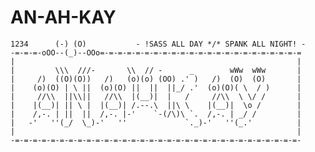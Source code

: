 # AN-AH-KAY

    1234      (-) (O)           - !SASS ALL DAY */* SPANK ALL NIGHT! -
    -=-=-=-oOO--(_)--OOo=-=-=-=-=-=-=-=-=-=-=-=-=-=-=-=-=-=-=-=-=-=-=
    |                                                               |
    |         \\\  ///-       \\  // -      _        wWw  wWw       |
    |     /)  ((O)(O))   /)   (o)(o) (OO) .' )   /)  (O)  (O)       |
    |    (o)(O) | \ ||  (o)(O) ||  ||  ||_/ .'  (o)(O)( \  / )      |
    |     //\\  ||\\||   //\\  |(__)|  |   /     //\\  \ \/ /       |
    |    |(__)| || \ |  |(__)| /.--.\  ||\ \    |(__)|  \o /        |
    |    /,-. | ||  ||  /,-. |-'    `-(/\)\ `.  /,-. | _/ /         |
    |   -'   ''(_/  \_)-'   ''             `._)-'   ''(_.'          |
    |                                                               |
    -=-=-=-=-=-=-=-=-=-=-=-=-=-=-=-=-=-=-=-=-=-=-=-=-=-=-=-=-=-=-=-=-